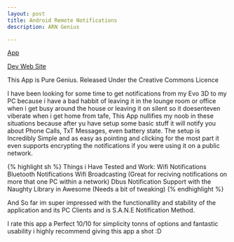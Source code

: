```yaml
---
layout: post
title: Android Remote Notifications 
description: ARN Genius

---
```


[App](https://play.google.com/store/apps/details?id=org.damazio.notifier&feature=search_result#?t=W251bGwsMSwxLDEsIm9yZy5kYW1hemlvLm5vdGlmaWVyIl0.)

[Dev Web Site](http://code.google.com/p/android-notifier/)


This App is Pure Genius.
Released Under the Creative Commons Licence

I have been looking for some time to get notifications from my Evo 3D to my PC because i have a bad habbit of leaving it in the lounge room or office when i get busy around the house or leaving it on silent so it doesenteven viberate when i get home from tafe, This App nullifies my noob in these situations because after yu have setup some basic stuff it will notify you about Phone Calls, TxT Messages, even battery state.
The setup is Incredibly Simple and as easy as pointing and clicking for the most part it even supports encrypting the notifications if you were using it on a public network.

{% highlight sh %}
Things i Have Tested and Work:
Wifi Notifications
Bluetooth Notifications
Wifi Broadcasting (Great for reciving notifications on more that one PC within a network)
Dbus Notification Support with the Naughty Library in Awesome (Needs a bit of tweaking)
{% endhighlight %}

And So far im super impressed with the functionallity and stability of the application and its PC Clients and is S.A.N.E Notification Method.

I rate this app a Perfect 10/10 for simplicity tonns of options and fantastic usability i highly recommend giving this app a shot :D
